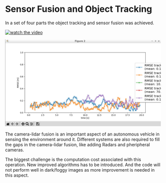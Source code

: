 # Sensor Fusion and Object Tracking

In a set of four parts the object tracking and sensor fusion was achieved.

[![watch the video](https://img.youtube.com/vi/iNKQFVtrr18/hqdefault.jpg)](https://youtu.be/iNKQFVtrr18)

![alt text](./img/Graph.png)

The camera-lidar fusion is an important aspect of an autonomous vehicle in sensing the environment around it. Different systems are also required to fill the gaps in the camera-lidar fusion, like adding Radars and pheripheral cameras.

The biggest challenge is the computation cost associated with this operation. New improved algorithms has to be introduced. And the code will not perform well in dark/foggy images as more improvement is needed in this aspect.

